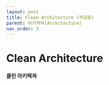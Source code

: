 ```yaml
---
layout: post
title: Clean Architecture (작성중)
parent: 아키텍쳐(Architecture)
nav_order: 3
---
```



# Clean Architecture
**클린 아키텍쳐**